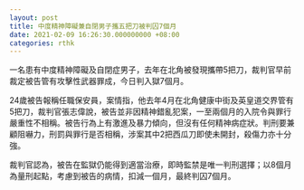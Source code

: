 ```yaml
---
layout: post
title: 中度精神障礙兼自閉男子攜五把刀被判囚7個月
date: 2021-02-09 16:26:30.000000000 +08:00
categories: rthk
---
```


一名患有中度精神障礙及自閉症男子，去年在北角被發現攜帶5把刀，裁判官早前裁定被告管有攻擊性武器罪成，今日判入獄7個月。

24歲被告報稱任職保安員，案情指，他去年4月在北角健康中街及英皇道交界管有5把刀，裁判官張志偉說，被告並非因精神錯亂犯案，一至兩個月的入院令與罪行嚴重性不相稱。被告行為上有激進及暴力傾向，但沒有任何精神病症狀。判刑要兼顧阻嚇力，刑罰與罪行是否相稱，涉案其中2把西瓜刀即使未開封，殺傷力亦十分強。

裁判官認為，被告在監獄仍能得到適當治療，即時監禁是唯一判刑選擇；以8個月為量刑起點，考慮到被告的病情，扣減一個月，最終判囚7個月。
